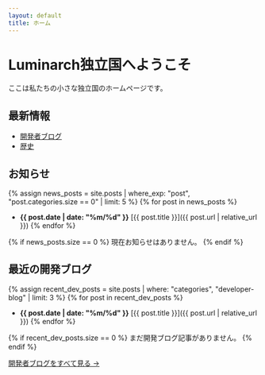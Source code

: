 ```yaml
---
layout: default
title: ホーム
---
```


# Luminarch独立国へようこそ

ここは私たちの小さな独立国のホームページです。

## 最新情報

- [開発者ブログ](/developer-blog/)
- [歴史](/history/)

## お知らせ

{% assign news_posts = site.posts | where_exp: "post", "post.categories.size == 0" | limit: 5 %}
{% for post in news_posts %}
- **{{ post.date | date: "%m/%d" }}** [{{ post.title }}]({{ post.url | relative_url }})
{% endfor %}

{% if news_posts.size == 0 %}
現在お知らせはありません。
{% endif %}

## 最近の開発ブログ

{% assign recent_dev_posts = site.posts | where: "categories", "developer-blog" | limit: 3 %}
{% for post in recent_dev_posts %}
- **{{ post.date | date: "%m/%d" }}** [{{ post.title }}]({{ post.url | relative_url }})
{% endfor %}

{% if recent_dev_posts.size == 0 %}
まだ開発ブログ記事がありません。
{% endif %}

[開発者ブログをすべて見る →](/developer-blog/)
